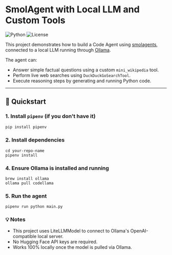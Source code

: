 # SmolAgent with Local LLM and Custom Tools

![Python](https://img.shields.io/badge/python-3.12-blue)
![License](https://img.shields.io/badge/license-MIT-green)


This project demonstrates how to build a Code Agent using [smolagents](https://github.com/smol-ai/smol-agent), connected to a local LLM running through [Ollama](https://ollama.com/).

The agent can:
- Answer simple factual questions using a custom `mini_wikipedia` tool.
- Perform live web searches using `DuckDuckGoSearchTool`.
- Execute reasoning steps by generating and running Python code.

---

## 🚀 Quickstart

### 1. Install `pipenv` (if you don't have it)

```bash
pip install pipenv
```

### 2. Install dependencies

```git clone https://github.com/your-username/your-repo-name.git
cd your-repo-name
pipenv install
```
### 4. Ensure Ollama is installed and running
```
brew install ollama
ollama pull codellama
```

### 5. Run the agent

```
pipenv run python main.py
```

### 💡 Notes
- This project uses LiteLLMModel to connect to Ollama's OpenAI-compatible local server.
- No Hugging Face API keys are required.
- Works 100% locally once the model is pulled via Ollama.